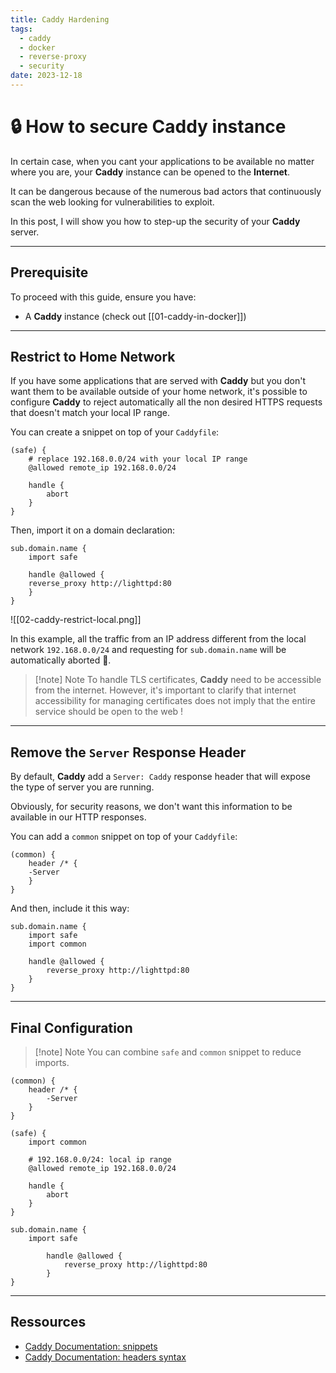 ```yaml
---
title: Caddy Hardening
tags:
  - caddy
  - docker
  - reverse-proxy
  - security
date: 2023-12-18
---
```


# 🔒 How to secure Caddy instance

In certain case, when you cant your applications to be available no matter where you are, your **Caddy** instance can be opened to the **Internet**.

It can be dangerous because of the numerous bad actors that continuously scan the web looking for vulnerabilities to exploit.

In this post, I will show you how to step-up the security of your **Caddy** server.

---

## Prerequisite

To proceed with this guide, ensure you have:

- A **Caddy** instance (check out [[01-caddy-in-docker]])

---

## Restrict to Home Network

If you have some applications that are served with **Caddy** but you don't want them to be available outside of your home network, it's possible to configure **Caddy** to reject automatically all the non desired HTTPS requests that doesn't match your local IP range.

You can create a snippet on top of your `Caddyfile`:

```text
(safe) {
    # replace 192.168.0.0/24 with your local IP range
    @allowed remote_ip 192.168.0.0/24

	handle {
		abort
	}
}
```

Then, import it on a domain declaration:

```text {2}
sub.domain.name {
	import safe

	handle @allowed {
	reverse_proxy http://lighttpd:80
	}
}
```

![[02-caddy-restrict-local.png]]

In this example, all the traffic from an IP address different from the local network `192.168.0.0/24` and requesting for `sub.domain.name` will be automatically aborted 🤯.

> [!note] Note
> To handle TLS certificates, **Caddy** need to be accessible from the internet. However, it's important to clarify that internet accessibility for managing certificates does not imply that the entire service should be open to the web !

---

## Remove the `Server` Response Header

By default, **Caddy** add a `Server: Caddy` response header that will expose the type of server you are running.

Obviously, for security reasons, we don't want this information to be available in our HTTP responses.

You can add a `common` snippet on top of your `Caddyfile`:

```text
(common) {
	header /* {
	-Server
	}
}
```

And then, include it this way:

```text {3}
sub.domain.name {
	import safe
	import common

	handle @allowed {
		reverse_proxy http://lighttpd:80
	}
}
```

---

## Final Configuration

> [!note] Note
> You can combine `safe` and `common` snippet to reduce imports.

```text
(common) {
    header /* {
        -Server
    }
}

(safe) {
    import common

    # 192.168.0.0/24: local ip range
    @allowed remote_ip 192.168.0.0/24

	handle {
		abort
	}
}

sub.domain.name {
    import safe

	    handle @allowed {
	        reverse_proxy http://lighttpd:80
	    }
}
```

---

## Ressources

- [Caddy Documentation: snippets](https://caddyserver.com/docs/caddyfile/concepts#snippets)
- [Caddy Documentation: headers syntax](https://caddyserver.com/docs/caddyfile/directives/header#syntax)
